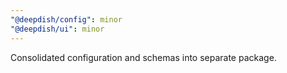 ```yaml
---
"@deepdish/config": minor
"@deepdish/ui": minor
---
```


Consolidated configuration and schemas into separate package.
